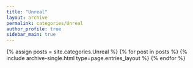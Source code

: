 ```yaml
---
title: "Unreal"
layout: archive
permalink: categories/Unreal
author_profile: true
sidebar_main: true
---
```


{% assign posts = site.categories.Unreal %}
{% for post in posts %} {% include archive-single.html type=page.entries_layout %} {% endfor %}